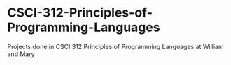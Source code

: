 # CSCI-312-Principles-of-Programming-Languages
Projects done in CSCI 312 Principles of Programming Languages at William and Mary
